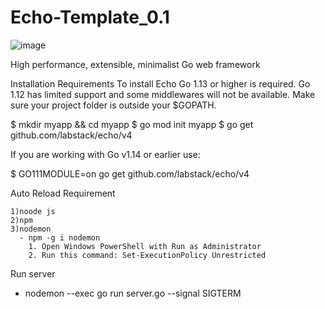 # Echo-Template_0.1

![image](https://github.com/Abhimanyu-Barge/Echo-Template_0.1/assets/67216291/0434af7a-4530-41ec-ac96-2a8103ae2302)

High performance, extensible, minimalist Go web framework

Installation
Requirements
To install Echo Go 1.13 or higher is required. Go 1.12 has limited support and some middlewares will not be available. Make sure your project folder is outside your $GOPATH.

$ mkdir myapp && cd myapp
$ go mod init myapp
$ go get github.com/labstack/echo/v4

If you are working with Go v1.14 or earlier use:

$ GO111MODULE=on go get github.com/labstack/echo/v4

Auto Reload Requirement 

    1)noode js
    2)npm
    3)nodemon 
      - npm -g i nodemon
        1. Open Windows PowerShell with Run as Administrator
        2. Run this command: Set-ExecutionPolicy Unrestricted

Run server 
 - nodemon --exec go run server.go --signal SIGTERM


